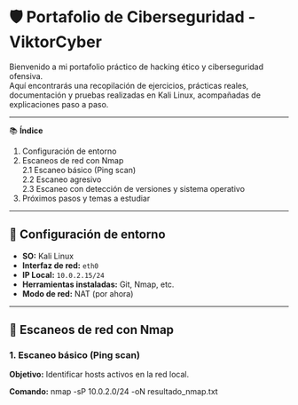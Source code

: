 # 🛡️ Portafolio de Ciberseguridad - ViktorCyber

Bienvenido a mi portafolio práctico de hacking ético y ciberseguridad ofensiva.  
Aquí encontrarás una recopilación de ejercicios, prácticas reales, documentación y pruebas realizadas en Kali Linux, acompañadas de explicaciones paso a paso.

---

📚 **Índice**

1. Configuración de entorno  
2. Escaneos de red con Nmap  
   2.1 Escaneo básico (Ping scan)  
   2.2 Escaneo agresivo  
   2.3 Escaneo con detección de versiones y sistema operativo  
3. Próximos pasos y temas a estudiar

---

## 🧰 Configuración de entorno

- **SO:** Kali Linux
- **Interfaz de red:** `eth0`
- **IP Local:** `10.0.2.15/24`
- **Herramientas instaladas:** Git, Nmap, etc.
- **Modo de red:** NAT (por ahora)

---

## 🔎 Escaneos de red con Nmap

### 1. Escaneo básico (Ping scan)

**Objetivo:** Identificar hosts activos en la red local.

**Comando:**
nmap -sP 10.0.2.0/24 -oN resultado_nmap.txt

